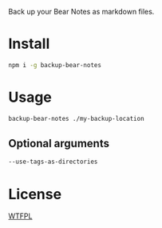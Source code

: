 Back up your Bear Notes as markdown files.

# Install

```sh
npm i -g backup-bear-notes
```

# Usage

```sh
backup-bear-notes ./my-backup-location
```

## Optional arguments
```sh
--use-tags-as-directories
```

# License

[WTFPL](https://wtfpl2.com)
